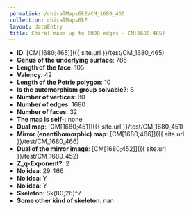 ```yaml
--- 
 permalink: /chiralMaps6kE/CM_1680_465 
 collection: chiralMaps6kE
 layout: dataEntry
 title: Chiral maps up to 6000 edges - CM[1680;465]
---
```


- **ID**: [CM[1680;465]]({{ site.url }}/test/CM_1680_465)
- **Genus of the underlying surface**: 785
- **Length of the face**: 105
- **Valency**: 42
- **Length of the Petrie polygon**: 10
- **Is the automorphism group solvable?**: S
- **Number of vertices**: 80
- **Number of edges**: 1680
- **Number of faces**: 32
- **The map is self-**: none
- **Dual map**: [CM[1680;451]]({{ site.url }}/test/CM_1680_451)
- **Mirror (enantihomorphic) map**: [CM[1680;466]]({{ site.url }}/test/CM_1680_466)
- **Dual of the mirror image**: [CM[1680;452]]({{ site.url }}/test/CM_1680_452)
- **Z_q-Exponent?**: 2
- **No idea**:  29:466
- **No idea**: Y
- **No idea**: Y
- **Skeleton**: Sk(80;26)^7
- **Some other kind of skeleton**: nan
